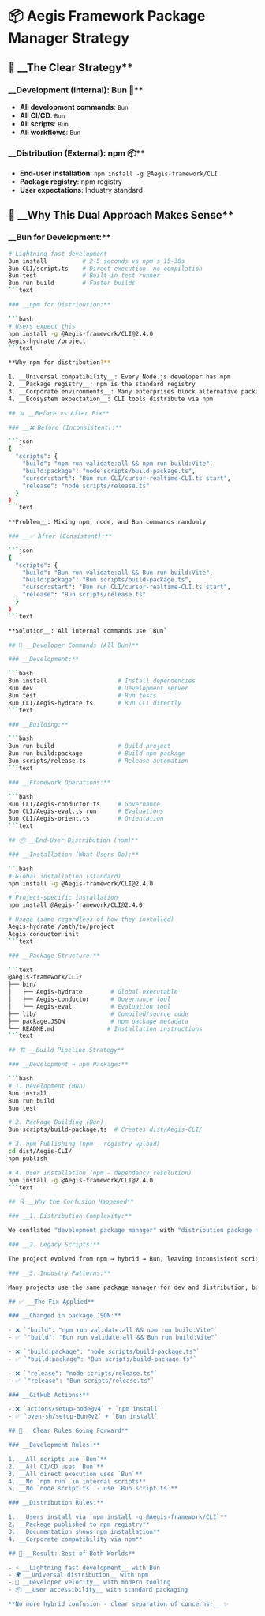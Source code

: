 # 📦 Aegis Framework Package Manager Strategy

## 🎯 __The Clear Strategy**

### __Development (Internal): Bun 🚀**

- __All development commands__: `Bun`
- __All CI/CD__: `Bun`
- __All scripts__: `Bun`
- __All workflows__: `Bun`

### __Distribution (External): npm 📦**

- __End-user installation__: `npm install -g @Aegis-framework/CLI`
- __Package registry__: npm registry
- __User expectations__: Industry standard

## 🧠 __Why This Dual Approach Makes Sense**

### __Bun for Development:**

```bash
# Lightning fast development
Bun install          # 2-5 seconds vs npm's 15-30s
Bun CLI/script.ts    # Direct execution, no compilation
Bun test             # Built-in test runner
Bun run build        # Faster builds
```text

### __npm for Distribution:**

```bash
# Users expect this
npm install -g @Aegis-framework/CLI@2.4.0
Aegis-hydrate /project
```text

**Why npm for distribution?**

1. __Universal compatibility__: Every Node.js developer has npm
2. __Package registry__: npm is the standard registry
3. __Corporate environments__: Many enterprises block alternative package managers
4. __Ecosystem expectation__: CLI tools distribute via npm

## 📊 __Before vs After Fix**

### __❌ Before (Inconsistent):**

```json
{
  "scripts": {
    "build": "npm run validate:all && npm run build:Vite",
    "build:package": "node scripts/build-package.ts",
    "cursor:start": "Bun run CLI/cursor-realtime-CLI.ts start",
    "release": "node scripts/release.ts"
  }
}
```text

**Problem__: Mixing npm, node, and Bun commands randomly

### __✅ After (Consistent):**

```json
{
  "scripts": {
    "build": "Bun run validate:all && Bun run build:Vite",
    "build:package": "Bun scripts/build-package.ts",
    "cursor:start": "Bun run CLI/cursor-realtime-CLI.ts start",
    "release": "Bun scripts/release.ts"
  }
}
```text

**Solution__: All internal commands use `Bun`

## 🔧 __Developer Commands (All Bun)**

### __Development:**

```bash
Bun install                    # Install dependencies
Bun dev                        # Development server
Bun test                       # Run tests
Bun CLI/Aegis-hydrate.ts       # Run CLI directly
```text

### __Building:**

```bash
Bun run build                  # Build project
Bun run build:package          # Build npm package
Bun scripts/release.ts         # Release automation
```text

### __Framework Operations:**

```bash
Bun CLI/Aegis-conductor.ts     # Governance
Bun CLI/Aegis-eval.ts run      # Evaluations
Bun CLI/Aegis-orient.ts        # Orientation
```text

## 📦 __End-User Distribution (npm)**

### __Installation (What Users Do):**

```bash
# Global installation (standard)
npm install -g @Aegis-framework/CLI@2.4.0

# Project-specific installation
npm install @Aegis-framework/CLI@2.4.0

# Usage (same regardless of how they installed)
Aegis-hydrate /path/to/project
Aegis-conductor init
```text

### __Package Structure:**

```text
@Aegis-framework/CLI/
├── bin/
│   ├── Aegis-hydrate        # Global executable
│   ├── Aegis-conductor      # Governance tool
│   └── Aegis-eval           # Evaluation tool
├── lib/                     # Compiled/source code
├── package.JSON             # npm package metadata
└── README.md               # Installation instructions
```text

## 🏗️ __Build Pipeline Strategy**

### __Development → npm Package:**

```bash
# 1. Development (Bun)
Bun install
Bun run build
Bun test

# 2. Package Building (Bun)
Bun scripts/build-package.ts  # Creates dist/Aegis-CLI/

# 3. npm Publishing (npm - registry upload)
cd dist/Aegis-CLI/
npm publish

# 4. User Installation (npm - dependency resolution)
npm install -g @Aegis-framework/CLI@2.4.0
```text

## 🔍 __Why the Confusion Happened**

### __1. Distribution Complexity:**

We conflated "development package manager" with "distribution package manager"

### __2. Legacy Scripts:**

The project evolved from npm → hybrid → Bun, leaving inconsistent scripts

### __3. Industry Patterns:**

Many projects use the same package manager for dev and distribution, but that's not always optimal

## ✅ __The Fix Applied**

### __Changed in package.JSON:**

- ❌ `"build": "npm run validate:all && npm run build:Vite"`
- ✅ `"build": "Bun run validate:all && Bun run build:Vite"`

- ❌ `"build:package": "node scripts/build-package.ts"`
- ✅ `"build:package": "Bun scripts/build-package.ts"`

- ❌ `"release": "node scripts/release.ts"`
- ✅ `"release": "Bun scripts/release.ts"`

### __GitHub Actions:**

- ❌ `actions/setup-node@v4` + `npm install`
- ✅ `oven-sh/setup-Bun@v2` + `Bun install`

## 🎯 __Clear Rules Going Forward**

### __Development Rules:**

1. __All scripts use `Bun`**
2. __All CI/CD uses `Bun`**
3. __All direct execution uses `Bun`**
4. __No `npm run` in internal scripts**
5. __No `node script.ts` - use `Bun script.ts`**

### __Distribution Rules:**

1. __Users install via `npm install -g @Aegis-framework/CLI`**
2. __Package published to npm registry**
3. __Documentation shows npm installation**
4. __Corporate compatibility via npm**

## 🚀 __Result: Best of Both Worlds**

- ⚡ __Lightning fast development__ with Bun
- 🌍 __Universal distribution__ with npm
- 🔧 __Developer velocity__ with modern tooling
- 📦 __User accessibility__ with standard packaging

**No more hybrid confusion - clear separation of concerns!__ ✨
